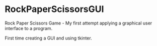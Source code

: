 # RockPaperScissorsGUI
Rock Paper Scissors Game - My first attempt applying a graphical user interface to a program. 

First time creating a GUI and using tkinter.
